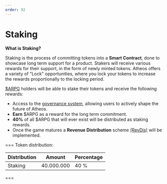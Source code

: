 ```yaml
---
order: 92
---
```


# Staking
**What is Staking?**  

Staking is the process of committing tokens into a **Smart Contract**, done to showcase long term support for a product. Stakers will receive various rewards for their support, in the form of newly minted tokens. Atheos offers a variety of "Lock" opportunities, where you lock your tokens to increase the rewards proportionally to the locking period.   

[$ARPG](https://atheosgame.github.io/tokenomics/arpgtoken/) holders will be able to stake their tokens and receive the following rewards:
- Access to the [governance system](https://atheosgame.github.io/governance/fairgovernance/), allowing users to actively shape the future of Atheos.
- **Earn** $ARPG as a reward for the long term commitment.  
- **40%** of all $ARPG that will ever exist will be distributed as staking rewards. 
- Once the game matures a **Revenue Distribution** scheme [(RevDis)](https://atheosgame.github.io/tokenomics/treasury/) will be implemented.


=== Token distribution:

Distribution       | Amount       | Percentage
---                | ---          | ---
Staking            | 40.000.000   | 40 %
===
